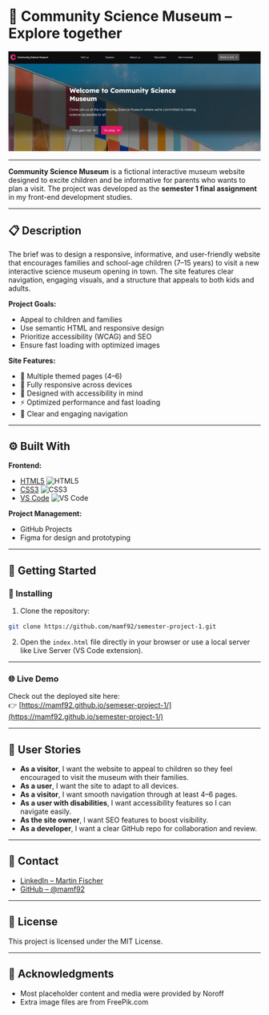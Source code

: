 # 🧪 Community Science Museum – Explore together

![Community Science Museum Banner](https://github.com/mamf92/semester-project-1/blob/main/assets/images/ccm-banner-narrow.png?raw=true)

---

**Community Science Museum** is a fictional interactive museum website designed to excite children and be informative for parents who wants to plan a visit. The project was developed as the **semester 1 final assignment** in my front-end development studies.

---

## 📋 Description

The brief was to design a responsive, informative, and user-friendly website that encourages families and school-age children (7–15 years) to visit a new interactive science museum opening in town. The site features clear navigation, engaging visuals, and a structure that appeals to both kids and adults.

**Project Goals:**
- Appeal to children and families
- Use semantic HTML and responsive design
- Prioritize accessibility (WCAG) and SEO
- Ensure fast loading with optimized images

**Site Features:**
- 🔬 Multiple themed pages (4–6)
- 📱 Fully responsive across devices
- 🧩 Designed with accessibility in mind
- ⚡ Optimized performance and fast loading
- 🧭 Clear and engaging navigation

---

## ⚙️ Built With
**Frontend:**
- [HTML5](https://developer.mozilla.org/en-US/docs/Web/Guide/HTML/HTML5) ![HTML5](https://img.shields.io/badge/HTML5-E34F26?style=flat&logo=html5&logoColor=white)
- [CSS3](https://developer.mozilla.org/en-US/docs/Web/CSS) ![CSS3](https://img.shields.io/badge/CSS3-1572B6?style=flat&logo=css3&logoColor=white)
- [VS Code](https://code.visualstudio.com/) ![VS Code](https://img.shields.io/badge/VSCode-007ACC?style=flat&logo=visualstudiocode&logoColor=white)

**Project Management:**  
- GitHub Projects  
- Figma for design and prototyping  

---

## 🚀 Getting Started

### 🔧 Installing

1. Clone the repository:
```bash
git clone https://github.com/mamf92/semester-project-1.git
```

2. Open the `index.html` file directly in your browser or use a local server like Live Server (VS Code extension).

---

### 🌐 Live Demo

Check out the deployed site here:  
👉 [https://mamf92.github.io/semeser-project-1/](https://mamf92.github.io/semester-project-1/)

---

## 🧭 User Stories

- **As a visitor**, I want the website to appeal to children so they feel encouraged to visit the museum with their families.  
- **As a user**, I want the site to adapt to all devices.  
- **As a visitor**, I want smooth navigation through at least 4–6 pages.  
- **As a user with disabilities**, I want accessibility features so I can navigate easily.  
- **As the site owner**, I want SEO features to boost visibility.  
- **As a developer**, I want a clear GitHub repo for collaboration and review.

---

## 👤 Contact

- [LinkedIn – Martin Fischer](https://www.linkedin.com/in/mamf92/)  
- [GitHub – @mamf92](https://github.com/mamf92)

---

## 📄 License

This project is licensed under the MIT License.

---

## 🙏 Acknowledgments

- Most placeholder content and media were provided by Noroff
- Extra image files are from FreePik.com 
